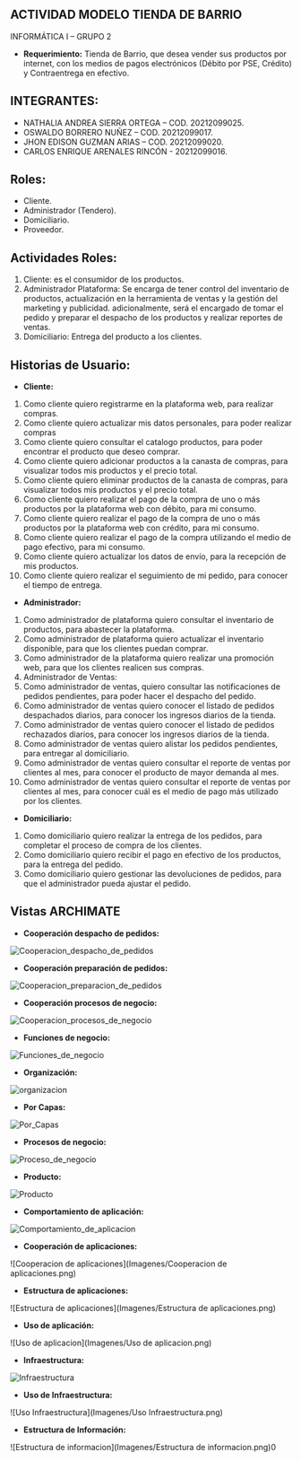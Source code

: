 ## ACTIVIDAD MODELO TIENDA DE BARRIO
INFORMÁTICA I – GRUPO 2

- **Requerimiento:** Tienda de Barrio, que desea vender sus productos por internet, con los medios de pagos electrónicos (Débito por PSE, Crédito) y Contraentrega en efectivo.

## INTEGRANTES: 

- NATHALIA ANDREA SIERRA ORTEGA – COD. 20212099025.
- OSWALDO BORRERO NUÑEZ – COD. 20212099017.
- JHON EDISON GUZMAN ARIAS – COD. 20212099020.
- CARLOS ENRIQUE  ARENALES RINCÓN - 20212099016.
 
## Roles: 

- Cliente.
- Administrador (Tendero).
- Domiciliario.
- Proveedor.

## Actividades Roles: 

1. Cliente: es el consumidor de los productos.
2. Administrador Plataforma: Se encarga de tener control del inventario de productos, actualización en la herramienta de ventas y la gestión del marketing y publicidad. adicionalmente, será el encargado de tomar el pedido y preparar el despacho de los productos y realizar reportes de ventas.
4. Domiciliario: Entrega del producto a los clientes.

## Historias de Usuario:

- **Cliente:** 
1. Como cliente quiero registrarme en la plataforma web, para realizar compras.
2. Como cliente quiero actualizar mis datos personales, para poder realizar compras
3. Como cliente quiero consultar el catalogo productos, para poder encontrar el producto que deseo comprar.
4. Como cliente quiero adicionar productos a la canasta de compras, para visualizar  todos mis productos y el precio total.
5. Como cliente quiero eliminar productos de la canasta de compras, para visualizar  todos mis productos y el precio total.
6. Como cliente quiero realizar el pago de la compra de uno o más productos por la plataforma web con débito, para mi consumo.
7. Como cliente quiero realizar el pago de la compra de uno o más productos por la plataforma web con crédito, para mi consumo.
8. Como cliente quiero realizar el pago de la compra utilizando el medio de pago efectivo, para mi consumo.
9. Como cliente quiero actualizar los datos de envío, para la recepción de mis productos.
10. Como cliente quiero realizar  el seguimiento de mi pedido, para conocer el tiempo de entrega.

- **Administrador:**
1. Como administrador de plataforma quiero consultar el inventario de productos, para abastecer la plataforma.
2. Como administrador de plataforma quiero actualizar el inventario disponible, para que los clientes puedan comprar.
3. Como administrador de la plataforma quiero realizar una promoción web, para que los clientes realicen sus compras.
4. Administrador de Ventas: 
5. Como administrador de ventas, quiero   consultar las notificaciones de pedidos pendientes, para poder hacer el despacho del pedido.
6. Como administrador de ventas quiero conocer el listado de pedidos despachados diarios, para conocer los ingresos diarios de la tienda.
7. Como administrador de ventas quiero conocer el listado de pedidos rechazados diarios, para conocer los ingresos diarios de la tienda.
8. Como administrador de ventas quiero alistar los pedidos pendientes, para entregar al domiciliario.
9. Como administrador de ventas quiero consultar el reporte de ventas por clientes al mes, para conocer el producto de mayor demanda al mes.
10. Como administrador de ventas quiero consultar el reporte de ventas por clientes al mes, para conocer cuál es el medio de pago más utilizado por los clientes.

- **Domiciliario:**
1. Como domiciliario quiero realizar la entrega de los pedidos, para completar el proceso de compra de los clientes.
2. Como domiciliario quiero recibir el pago en efectivo de los productos, para la entrega del pedido.
3. Como domiciliario quiero gestionar las devoluciones de pedidos, para que el administrador pueda ajustar el pedido.

## Vistas ARCHIMATE

- **Cooperación despacho de pedidos:** 

![Cooperacion_despacho_de_pedidos](Imagenes/Cooperacion_despacho_de_pedidos.png) 


- **Cooperación preparación de pedidos:** 

![Cooperacion_preparacion_de_pedidos](Imagenes/Cooperacion_preparacion_de_pedidos.png) 


- **Cooperación procesos de negocio:**

![Cooperacion_procesos_de_negocio](Imagenes/Cooperacion_procesos_de_negocio.png) 


- **Funciones de negocio:**

![Funciones_de_negocio](Imagenes/Funciones_de_negocio.png)


- **Organización:**
 
![organizacion](Imagenes/Organizacion.png)


- **Por Capas:** 

![Por_Capas](Imagenes/Por_Capas.png)


- **Procesos de negocio:**

![Proceso_de_negocio](Imagenes/Proceso_de_negocio.png)


- **Producto:**

![Producto](Imagenes/Producto.png)

- **Comportamiento de aplicación:**

![Comportamiento_de_aplicacion](Imagenes/Comportamiento_de_aplicacion.png)

- **Cooperación de aplicaciones:**

![Cooperacion de aplicaciones](Imagenes/Cooperacion de aplicaciones.png)

- **Estructura de aplicaciones:**

![Estructura de aplicaciones](Imagenes/Estructura de aplicaciones.png)

- **Uso de aplicación:**

![Uso de aplicacion](Imagenes/Uso de aplicacion.png)

- **Infraestructura:**

![Infraestructura](Imagenes/Infraestructura.png)

- **Uso de Infraestructura:**

![Uso Infraestructura](Imagenes/Uso Infraestructura.png)

- **Estructura de Información:**

![Estructura de informacion](Imagenes/Estructura de informacion.png)0

